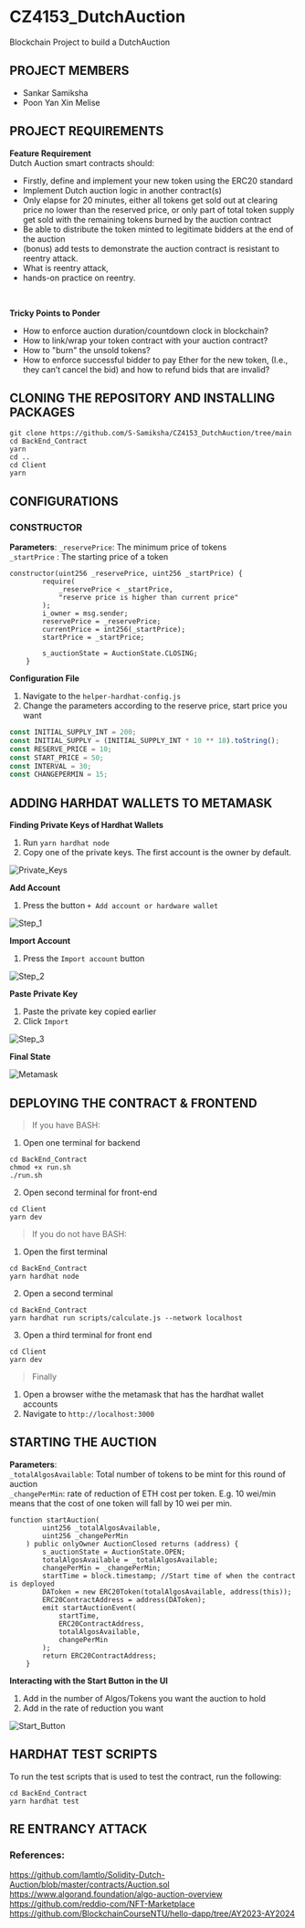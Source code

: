 # CZ4153_DutchAuction

Blockchain Project to build a DutchAuction

## PROJECT MEMBERS

- Sankar Samiksha
- Poon Yan Xin Melise

## PROJECT REQUIREMENTS

**Feature Requirement** <br>
Dutch Auction smart contracts should:

- Firstly, define and implement your new token using the ERC20 standard
- Implement Dutch auction logic in another contract(s)
- Only elapse for 20 minutes, either all tokens get sold out at clearing price no lower than the reserved price, or only part of total token supply get sold with the remaining tokens burned by the auction contract
- Be able to distribute the token minted to legitimate bidders at the end of the auction
- (bonus) add tests to demonstrate the auction contract is resistant to reentry attack.
- What is reentry attack,
- hands-on practice on reentry.

<br>

**Tricky Points to Ponder**

- How to enforce auction duration/countdown clock in blockchain?
- How to link/wrap your token contract with your auction contract?
- How to "burn" the unsold tokens?
- How to enforce successful bidder to pay Ether for the new token, (I.e., they can’t cancel the bid) and how to
  refund bids that are invalid?

## CLONING THE REPOSITORY AND INSTALLING PACKAGES

```
git clone https://github.com/S-Samiksha/CZ4153_DutchAuction/tree/main
cd BackEnd_Contract
yarn
cd ..
cd Client
yarn
```

## CONFIGURATIONS 

### CONSTRUCTOR

**Parameters**:
`_reservePrice`: The minimum price of tokens <br>
`_startPrice` : The starting price of a token <br>

```Solidity
constructor(uint256 _reservePrice, uint256 _startPrice) {
        require(
            _reservePrice < _startPrice,
            "reserve price is higher than current price"
        );
        i_owner = msg.sender;
        reservePrice = _reservePrice;
        currentPrice = int256(_startPrice);
        startPrice = _startPrice;

        s_auctionState = AuctionState.CLOSING;
    }

```

**Configuration File**

1. Navigate to the `helper-hardhat-config.js`
2. Change the parameters according to the reserve price, start price you want 

```javascript
const INITIAL_SUPPLY_INT = 200;
const INITIAL_SUPPLY = (INITIAL_SUPPLY_INT * 10 ** 18).toString();
const RESERVE_PRICE = 10;
const START_PRICE = 50;
const INTERVAL = 30;
const CHANGEPERMIN = 15;
```

## ADDING HARHDAT WALLETS TO METAMASK

**Finding Private Keys of Hardhat Wallets**

1. Run `yarn hardhat node`
2. Copy one of the private keys. The first account is the owner by default. 

![Private_Keys](assets/Private_Keys_HH.png "HH Private Keys")

**Add Account**

1. Press the button `+ Add account or hardware wallet`

![Step_1](assets/Step_1.png "Step_1")

**Import Account**

1. Press the `Import account` button

![Step_2](assets/step_2.png "Step_2")

**Paste Private Key**
1. Paste the private key copied earlier
2. Click `Import`

![Step_3](assets/step_3.png "Step_3")

**Final State**

![Metamask](assets/Metamask.png "Metamask")

## DEPLOYING THE CONTRACT & FRONTEND

> If you have BASH: <br>
1. Open one terminal for backend
```
cd BackEnd_Contract
chmod +x run.sh
./run.sh
```
2. Open second terminal for front-end
```
cd Client 
yarn dev
```

> If you do not have BASH: <br>
1. Open the first terminal 
```
cd BackEnd_Contract
yarn hardhat node
```
2. Open a second terminal
```
cd BackEnd_Contract
yarn hardhat run scripts/calculate.js --network localhost
```
3. Open a third terminal for front end
```
cd Client 
yarn dev
```

> Finally
1. Open a browser withe the metamask that has the hardhat wallet accounts 
2. Navigate to `http://localhost:3000`

## STARTING THE AUCTION

**Parameters**: <br>
`_totalAlgosAvailable`: Total number of tokens to be mint for this round of auction <br>
`_changePerMin`: rate of reduction of ETH cost per token. E.g. 10 wei/min means that the cost of one token will fall by 10 wei per min. <br>

```Solidity
function startAuction(
        uint256 _totalAlgosAvailable,
        uint256 _changePerMin
    ) public onlyOwner AuctionClosed returns (address) {
        s_auctionState = AuctionState.OPEN;
        totalAlgosAvailable = _totalAlgosAvailable;
        changePerMin = _changePerMin;
        startTime = block.timestamp; //Start time of when the contract is deployed
        DAToken = new ERC20Token(totalAlgosAvailable, address(this));
        ERC20ContractAddress = address(DAToken);
        emit startAuctionEvent(
            startTime,
            ERC20ContractAddress,
            totalAlgosAvailable,
            changePerMin
        );
        return ERC20ContractAddress;
    }
```

**Interacting with the Start Button in the UI**

1. Add in the number of Algos/Tokens you want the auction to hold 
2. Add in the rate of reduction you want

![Start_Button](assets/Start_Button.png "Start Button")


## HARDHAT TEST SCRIPTS
To run the test scripts that is used to test the contract, run the following:
```
cd BackEnd_Contract
yarn hardhat test
```

## RE ENTRANCY ATTACK




### References:

https://github.com/lamtlo/Solidity-Dutch-Auction/blob/master/contracts/Auction.sol <br>
https://www.algorand.foundation/algo-auction-overview <br>
https://github.com/reddio-com/NFT-Marketplace <br>
https://github.com/BlockchainCourseNTU/hello-dapp/tree/AY2023-AY2024 <br>
